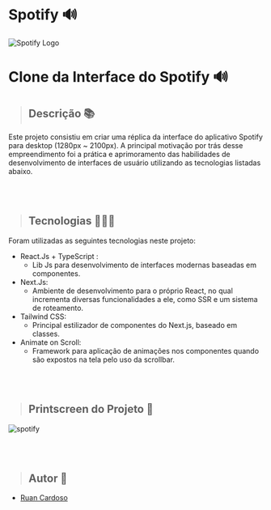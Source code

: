 # Spotify 🔊
![Spotify Logo](https://sm.ign.com/ign_br/tech/default/spotify-1280x720_rjk6.jpg)
# Clone da Interface do Spotify 🔊

> ## Descrição 📚
Este projeto consistiu em criar uma réplica da interface do aplicativo Spotify para desktop (1280px ~ 2100px). A principal motivação por trás desse empreendimento foi a prática e aprimoramento das habilidades de desenvolvimento de interfaces de usuário utilizando as tecnologias listadas abaixo.

<br>
<br>

> ## Tecnologias 👨🏾‍💻
Foram utilizadas as seguintes tecnologias neste projeto:
+ React.Js + TypeScript :
  -  Lib Js para desenvolvimento de interfaces modernas baseadas em componentes.
+ Next.Js:
  - Ambiente de desenvolvimento para o próprio React, no qual incrementa diversas funcionalidades a ele, como SSR e um sistema de roteamento.
+ Tailwind CSS:
  - Principal estilizador de componentes do Next.js, baseado em classes.
+ Animate on Scroll:
  - Framework para aplicação de animações nos componentes quando são expostos na tela pelo uso da scrollbar.

<br>
<br>

> ## Printscreen do Projeto 📸
![spotify](https://github.com/RuanCxrdoso/Spotify-Clone/assets/86266893/bde0d93c-d57a-4c20-a416-7f7b1a35b4a4)

<br>
<br>

> ## Autor 📝
+ [Ruan Cardoso](https://www.linkedin.com/in/ruancardosolinkdin/)
